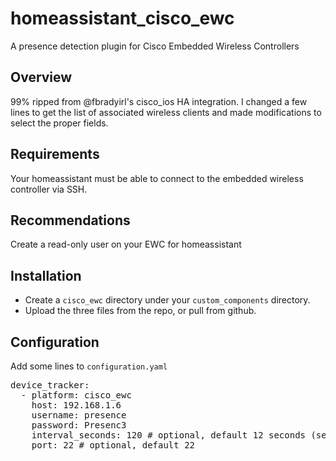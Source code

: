 # homeassistant_cisco_ewc
A presence detection plugin for Cisco Embedded Wireless Controllers

## Overview
99% ripped from @fbradyirl's cisco_ios HA integration.  I changed a few lines to get the list of associated wireless clients and made modifications to select the proper fields.

## Requirements
Your homeassistant must be able to connect to the embedded wireless controller via SSH.

## Recommendations
Create a read-only user on your EWC for homeassistant

## Installation
- Create a <code>cisco_ewc</code> directory under your <code>custom_components</code> directory.
- Upload the three files from the repo, or pull from github.

## Configuration
Add some lines to <code>configuration.yaml</code>
<pre>
device_tracker:
  - platform: cisco_ewc
    host: 192.168.1.6
    username: presence
    password: Presenc3
    interval_seconds: 120 # optional, default 12 seconds (seems abusive)
    port: 22 # optional, default 22</pre>
